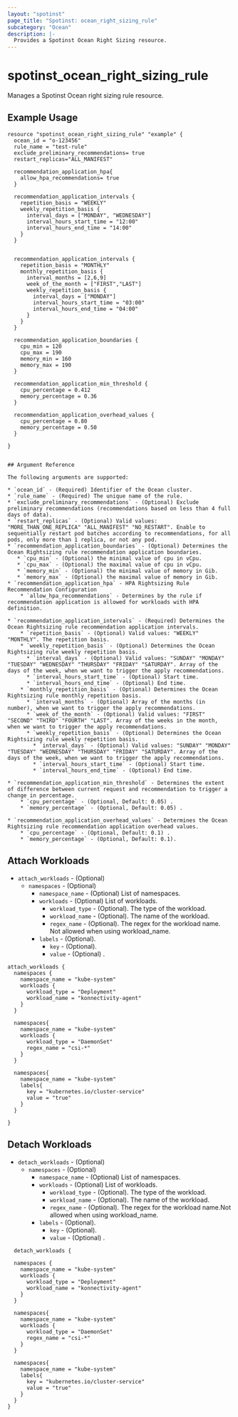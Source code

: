 ```yaml
---
layout: "spotinst"
page_title: "Spotinst: ocean_right_sizing_rule"
subcategory: "Ocean"
description: |-
  Provides a Spotinst Ocean Right Sizing resource.
---
```


# spotinst\_ocean\_right\_sizing\_rule

Manages a Spotinst Ocean right sizing rule resource.

## Example Usage

```hcl
resource "spotinst_ocean_right_sizing_rule" "example" {
  ocean_id = "o-123456"
  rule_name = "test-rule"
  exclude_preliminary_recommendations= true
  restart_replicas="ALL_MANIFEST"

  recommendation_application_hpa{
    allow_hpa_recommendations= true
  }

  recommendation_application_intervals {
    repetition_basis = "WEEKLY"
    weekly_repetition_basis {
      interval_days = ["MONDAY", "WEDNESDAY"]
      interval_hours_start_time = "12:00"
      interval_hours_end_time = "14:00"
    }
  }


  recommendation_application_intervals {
    repetition_basis = "MONTHLY"
    monthly_repetition_basis {
      interval_months = [2,6,9]
      week_of_the_month = ["FIRST","LAST"]
      weekly_repetition_basis {
        interval_days = ["MONDAY"]
        interval_hours_start_time = "03:00"
        interval_hours_end_time = "04:00"
      }
    }
  }

  recommendation_application_boundaries {
    cpu_min = 120
    cpu_max = 190
    memory_min = 160
    memory_max = 190
  }

  recommendation_application_min_threshold {
    cpu_percentage = 0.412
    memory_percentage = 0.36
  }

  recommendation_application_overhead_values {
    cpu_percentage = 0.80
    memory_percentage = 0.50
  }
  
}
```
```

## Argument Reference

The following arguments are supported:

* `ocean_id` - (Required) Identifier of the Ocean cluster.
* `rule_name` - (Required) The unique name of the rule.
* `exclude_preliminary_recommendations` - (Optional) Exclude preliminary recommendations (recommendations based on less than 4 full days of data).
* `restart_replicas` - (Optional) Valid values: "MORE_THAN_ONE_REPLICA" "ALL_MANIFEST" "NO_RESTART". Enable to sequentially restart pod batches according to recommendations, for all pods, only more than 1 replica, or not any pod.
* `recommendation_application_boundaries` - (Optional) Determines the Ocean Rightsizing rule recommendation application boundaries.
   * `cpu_min` - (Optional) the minimal value of cpu in vCpu.
   * `cpu_max` - (Optional) the maximal value of cpu in vCpu.
   * `memory_min` - (Optional) the minimal value of memory in Gib.
   * `memory_max` - (Optional) the maximal value of memory in Gib.
* `recommendation_application_hpa` - HPA Rightsizing Rule Recommendation Configuration
    * `allow_hpa_recommendations` - Determines by the rule if recommendation application is allowed for workloads with HPA definition.

* `recommendation_application_intervals` - (Required) Determines the Ocean Rightsizing rule recommendation application intervals.
    * `repetition_basis` - (Optional) Valid values: "WEEKLY" "MONTHLY". The repetition basis.
    * `weekly_repetition_basis` - (Optional) Determines the Ocean Rightsizing rule weekly repetition basis.
      * `interval_days` - (Optional) Valid values: "SUNDAY" "MONDAY" "TUESDAY" "WEDNESDAY" "THURSDAY" "FRIDAY" "SATURDAY". Array of the days of the week, when we want to trigger the apply recommendations.
      * `interval_hours_start_time` - (Optional) Start time.
      * `interval_hours_end_time` - (Optional) End time.
    * `monthly_repetition_basis` - (Optional) Determines the Ocean Rightsizing rule monthly repetition basis.
      * `interval_months` - (Optional) Array of the months (in number), when we want to trigger the apply recommendations.
      * `week_of_the_month` - (Optional) Valid values: "FIRST" "SECOND" "THIRD" "FOURTH" "LAST". Array of the weeks in the month, when we want to trigger the apply recommendations.
      * `weekly_repetition_basis` - (Optional) Determines the Ocean Rightsizing rule weekly repetition basis.
        * `interval_days` - (Optional) Valid values: "SUNDAY" "MONDAY" "TUESDAY" "WEDNESDAY" "THURSDAY" "FRIDAY" "SATURDAY". Array of the days of the week, when we want to trigger the apply recommendations.
        * `interval_hours_start_time` - (Optional) Start time.
        * `interval_hours_end_time` - (Optional) End time.
        
* `recommendation_application_min_threshold` - Determines the extent of difference between current request and recommendation to trigger a change in percentage.
    * `cpu_percentage` - (Optional, Default: 0.05) .
    * `memory_percentage` - (Optional, Default: 0.05) .
  
* `recommendation_application_overhead_values` - Determines the Ocean Rightsizing rule recommendation application overhead values.
    * `cpu_percentage` - (Optional, Default: 0.1) .
    * `memory_percentage` - (Optional, Default: 0.1).
```
<a id="attach_workloads"></a>
## Attach Workloads

* `attach_workloads` - (Optional)
    * `namespaces` - (Optional) 
        * `namespace_name` - (Optional) List of namespaces.
        * `workloads` - (Optional) List of workloads.
          * `workload_type` - (Optional). The type of the workload.
          * `workload_name` - (Optional). The name of the workload.
          * `regex_name` - (Optional). The regex for the workload name. Not allowed when using workload_name.
        * `labels` - (Optional).
          * `key` - (Optional).
          * `value` - (Optional) .


```hcl
attach_workloads {
  namespaces {
    namespace_name = "kube-system"
    workloads {
      workload_type = "Deployment"
      workload_name = "konnectivity-agent"
    }
  }

  namespaces{
    namespace_name = "kube-system"
    workloads {
      workload_type = "DaemonSet"
      regex_name = "csi-*"
    }
  }

  namespaces{
    namespace_name = "kube-system"
    labels{
      key = "kubernetes.io/cluster-service"
      value = "true"
    }
  }

}
```

<a id="detach_workloads"></a>
## Detach Workloads

* `detach_workloads` - (Optional)
    * `namespaces` - (Optional)
        * `namespace_name` - (Optional) List of namespaces.
        * `workloads` - (Optional) List of workloads.
            * `workload_type` - (Optional). The type of the workload.
            * `workload_name` - (Optional). The name of the workload.
            * `regex_name` - (Optional). The regex for the workload name.Not allowed when using workload_name.
        * `labels` - (Optional).
            * `key` - (Optional).
            * `value` - (Optional) .


```hcl
  detach_workloads {

  namespaces {
    namespace_name = "kube-system"
    workloads {
      workload_type = "Deployment"
      workload_name = "konnectivity-agent"
    }
  }

  namespaces{
    namespace_name = "kube-system"
    workloads {
      workload_type = "DaemonSet"
      regex_name = "csi-*"
    }
  }

  namespaces{
    namespace_name = "kube-system"
    labels{
      key = "kubernetes.io/cluster-service"
      value = "true"
    }
  }
}
```